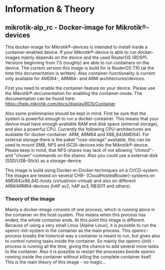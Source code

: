 # **Information & Theory**

## mikrotik-alp_rc  - Docker-image for Mikrotik®-devices

This docker-image for Mikrotik®-devices is intended to install inside a container-enabled device.
If your Mikrotik®-device is able to run docker-images mainly depends on the device and the used RouterOS (ROS®).
Versions beginning from 7.5 (roughly) are able to run containers on the device. The current version this image is build for 
is RouterOS 7.10 (at the time this documentation is written). Also container-functionality is current only available for AMD64-,
ARM64- and ARM-architectures/devices. 

First you need to enable the container-feature on your device. Please use the Mikrotik®-documentation for enabling the container-mode.
The documentation can be found here: https://help.mikrotik.com/docs/display/ROS/Container

Also some preliminaries should be kept in mind. First be sure that the system is powerful enough to run a docker-container.
This means that your device must have enough available RAM and disk space (external storage), and also a powerful CPU.
Currently the following CPU-architectures are available for docker-container: ARM, ARM64 and X86_64(AMD64).
For external storage there is the paket "rose-storage" available, this can be used to mount SMB, NFS and iSCSI-devices into 
the Mikrotik®-device. Please keep in mind, that NFS-shares may lack of not allowing "chmod"- and "chown"-commands
on the shares. Also you could use a external-disk (SSD/USB-Stick) as a storage-device.

This image is build using Docker-in-Docker-techniques on a CI/CD-system. The images are tested on several CHR- 
(CloudHostedRouter)-systems on  AMD64(x86_64)-hosts (virtual/non-virtual) and also on different ARM/ARM64-devices 
(hAP ax2, hAP ax3, RB3011 and others).

### Theory of the image    

Mainly a docker-image consists of one process, which is running alone in the container on the host-system. This means when this 
process has ended, the whole container ends. At this point this image is different. Because of using a very small Linux (Alpine Linux), 
it is possible to run the openrc-init-system in the container as the main process. This openrc-process breaks the historical way a 
container is meant to run, but gives also to control running tasks inside the container. 
So mainly the openrc-(init) -process is running all the time, giving the chance to add several more tasks to the container. 
Also it is possible to restart the processes beside openrc running inside the container without killing the complete container itself.
This is the main theory of this image - no magic...

​    



  



